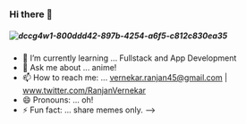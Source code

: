  ###                                                                                               Hi there 👋
        
                  
#####  ![dccg4w1-800ddd42-897b-4254-a6f5-c812c830ea35](https://user-images.githubusercontent.com/126017989/220445641-75d59224-ed0f-4af2-9c7b-482624c9a0b2.png)

- 🌱 I’m currently learning ... Fullstack and App Development
- 💬 Ask me about ... anime!
- 📫 How to reach me: ... vernekar.ranjan45@gmail.com  |  www.twitter.com/RanjanVernekar
- 😄 Pronouns: ...   oh! 
- ⚡ Fun fact: ...   share memes only.
      -->
 
